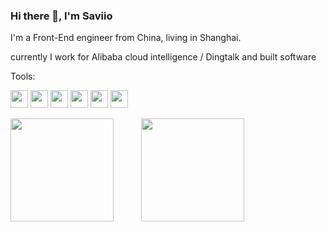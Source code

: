 ### Hi there 👋, I'm Saviio

I'm a Front-End engineer from China, living in Shanghai. 

currently I work for Alibaba cloud intelligence / Dingtalk and built software

Tools:

<img height="20" src="https://img.shields.io/badge/Node.js-339933?style=for-the-badge&logo=nodedotjs&logoColor=white"  style="height: 28px"></span>
<img height="20" src="https://img.shields.io/badge/Redux-593D88?style=for-the-badge&logo=redux&logoColor=white"  style="height: 28px"></span>
<img height="20" src="https://img.shields.io/badge/React-20232A?style=for-the-badge&logo=react&logoColor=61DAFB"  style="height: 28px"></span>
<img height="20" src="https://img.shields.io/badge/Vue.js-35495E?style=for-the-badge&logo=vuedotjs&logoColor=4FC08"  style="height: 28px"></span>
<img height="20" src="https://img.shields.io/badge/Webpack-02303A?style=for-the-badge&logo=Webpack&logoColor=white" style="height: 28px"></span>
<img height="20" src="https://img.shields.io/badge/Hasura-1B1F23?style=for-the-badge&logo=hasura&logoColor=ffffff"  style="height: 28px"></span>

<img  src="https://saviio-github-readme-stats-saviio-fx.vercel.app/api/top-langs/?username=Saviio&exclude_repo=saviio.github.io,,undraw,React-Easy-datepicker,Fermi-UI,Petrel.UI&langs_count=6&layout=compact&hide=JavaScript,CSS&theme=dark"  style="max-width: 100%;height: 165px"></span>
<img  src="https://saviio-github-readme-stats-saviio-fx.vercel.app/api/wakatime?username=SaviioFx&layout=compact&theme=dark" style="height: 165px;max-width: 100%;margin-left: 40px;"></span>


<!--
**Saviio/Saviio** is a ✨ _special_ ✨ repository because its `README.md` (this file) appears on your GitHub profile.
[![Top Langs](https://github-readme-stats.vercel.app/api/top-langs/?username=Saviio&layout=compact&count_private=true)](https://github.com/anuraghazra/github-readme-stats)

[![GitHub stats](https://github-readme-stats.vercel.app/api?username=Saviio&count_private=true)](https://github.com/anuraghazra/github-readme-stats)

Here are some ideas to get you started:

- 🔭 I’m currently working on ...
- 🌱 I’m currently learning ...
- 👯 I’m looking to collaborate on ...
- 🤔 I’m looking for help with ...
- 📫 How to reach me: ...
- 😄 Pronouns: ...
- ⚡ Fun fact: ...
-->
